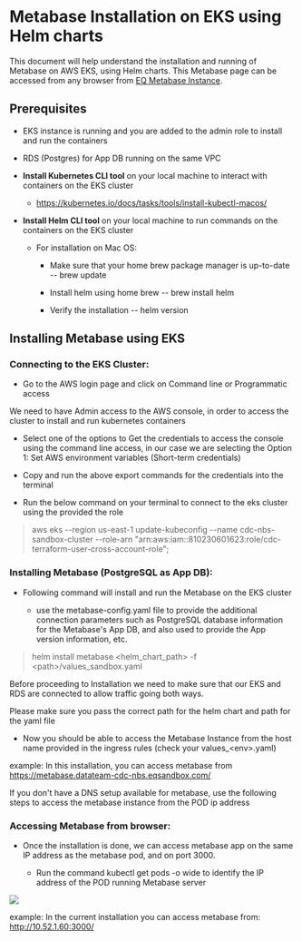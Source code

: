 # Metabase Installation on EKS using Helm charts

This document will help understand the installation and running of
Metabase on AWS EKS, using Helm charts. This Metabase page can be
accessed from any browser from [EQ Metabase
Instance](https://metabase.datateam-cdc-nbs.eqsandbox.com/).

## Prerequisites

-   EKS instance is running and you are added to the admin role to
    install and run the containers

-   RDS (Postgres) for App DB running on the same VPC

-   **Install Kubernetes CLI tool** on your local machine to interact
    with containers on the EKS cluster

    -   <https://kubernetes.io/docs/tasks/tools/install-kubectl-macos/>

-   **Install Helm CLI tool** on your local machine to run commands on
    the containers on the EKS cluster

    -   For installation on Mac OS:

        -   Make sure that your home brew package manager is up-to-date
            -- brew update

        -   Install helm using home brew -- brew install helm

        -   Verify the installation -- helm version

## Installing Metabase using EKS

### Connecting to the EKS Cluster:

-   Go to the AWS login page and click on Command line or Programmatic
    access

We need to have Admin access to the AWS console, in order to access the
cluster to install and run kubernetes containers

-   Select one of the options to Get the credentials to access the
    console using the command line access, in our case we are selecting
    the Option 1: Set AWS environment variables (Short-term credentials)

-   Copy and run the above export commands for the credentials into the
    terminal

-   Run the below command on your terminal to connect to the eks cluster
    using the provided the role

> aws eks \--region us-east-1 update-kubeconfig \--name
> cdc-nbs-sandbox-cluster \--role-arn
> \"arn:aws:iam::810230601623:role/cdc-terraform-user-cross-account-role\";

### Installing Metabase (PostgreSQL as App DB):

-   Following command will install and run the Metabase on the EKS
    cluster

    -   use the metabase-config.yaml file to provide the additional
        connection parameters such as PostgreSQL database information
        for the Metabase's App DB, and also used to provide the App
        version information, etc.

> helm install metabase <helm_chart_path\> -f <path\>/values_sandbox.yaml

Before proceeding to Installation we need to make sure that our EKS 
and RDS are connected to allow traffic going both ways.

Please make sure you pass the correct path for the helm chart and 
path for the yaml file

-   Now you should be able to access the Metabase Instance from the host
    name provided in the ingress rules (check your values\_\<env\>.yaml)

example: In this installation, you can access metabase from
<https://metabase.datateam-cdc-nbs.eqsandbox.com/>

If you don't have a DNS setup available for metabase, use the following
steps to access the metabase instance from the POD ip address

### Accessing Metabase from browser:

-   Once the installation is done, we can access metabase app on the
    same IP address as the metabase pod, and on port 3000.

    -   Run the command kubectl get pods -o wide to identify the IP
        address of the POD running Metabase server

![](media/image4.png)

example: In the current installation you can access metabase from: http://10.52.1.60:3000/
